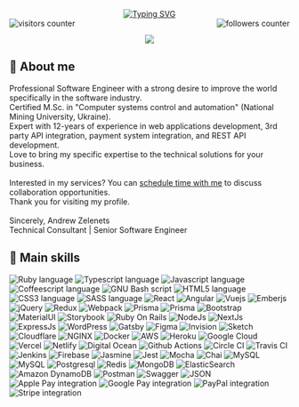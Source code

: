 <div align="center">
  <a href="https://git.io/typing-svg"><img src="https://readme-typing-svg.demolab.com?font=&size=26&pause=500&color=1F2328&center=true&random=false&width=600&lines=Technical+Consultant;Senior+Full-stack+web+engineer;Senior+Front-End+developer;Senior+Back-End+developer" alt="Typing SVG" /></a>
</div>

<img align="right" src="https://img.shields.io/github/followers/azelenets?label=Follow&style=social" alt="followers counter"/>
<img align="left" src="https://visitor-badge.laobi.icu/badge?page_id=azelenets.azelenets" alt="visitors counter"/>
<img height="15" />

<p align="center">
  <img src="https://github-profile-trophy.vercel.app/?username=azelenets&row=1&column=6&theme=oldie&margin-w=15&margin-h=15"/>
</p>


<h2>👋 About me</h2>
<p>
  Professional Software Engineer with a strong desire to improve the world specifically in the software industry.<br/>
  Certified M.Sc. in "Computer systems control and automation" (National Mining University, Ukraine).<br/>
  Expert with 12-years of experience in web applications development, 3rd party API integration, payment system integration, and REST API development.<br/>
  Love to bring my specific expertise to the technical solutions for your business.<br/>
  <br/>
  Interested in my services? You can <a href="https://calendly.com/andrew-zelenets/30min">schedule time with me</a> to discuss collaboration opportunities.<br/>
  Thank you for visiting my profile.<br/>
  <br/>
  Sincerely, Andrew Zelenets<br/>
  Technical Consultant | Senior Software Engineer
</p>

<h2>🧰 Main skills</h2>

<img src="https://img.shields.io/badge/Ruby-CC342D?style=for-the-badge&logo=ruby&logoColor=CC342D&color=0d1117" alt="Ruby language"/> <img src="https://img.shields.io/badge/TypeScript-007ACC?style=for-the-badge&logo=typescript&logoColor=007ACC&color=0d1117" alt="Typescript language"/> 
<img src="https://img.shields.io/badge/JavaScript-323330?style=for-the-badge&logo=javascript&logoColor=F7DF1E&color=0d1117" alt="Javascript language"/> 
<img src="https://img.shields.io/badge/CoffeeScript-2F2625?style=for-the-badge&logo=CoffeeScript&logoColor=2F2625&color=0d1117" alt="Coffeescript language"/> 
<img src="https://img.shields.io/badge/GNU%20Bash-4EAA25?style=for-the-badge&logo=GNU%20Bash&logoColor=4EAA25&color=0d1117" alt="GNU Bash script"/> 
<img src="https://img.shields.io/badge/HTML5-E34F26?style=for-the-badge&logo=html5&logoColor=1572B6&color=0d1117" alt="HTML5 language"/> <img src="https://img.shields.io/badge/CSS3-1572B6?style=for-the-badge&logo=css3&logoColor=E34F26&color=0d1117" alt="CSS3 language"/> 
<img src="https://img.shields.io/badge/Sass-CC6699?style=for-the-badge&logo=sass&logoColor=CC6699&color=0d1117" alt="SASS language"/> 
<img src="https://img.shields.io/badge/React-20232A?style=for-the-badge&logo=react&logoColor=61DAFB&color=0d1117" alt="React"/>
<img src="https://img.shields.io/badge/Angular-DD0031?style=for-the-badge&logo=angular&logoColor=DD0031&color=0d1117" alt="Angular"/>
<img src="https://img.shields.io/badge/Vue.js-35495E?style=for-the-badge&logo=vuedotjs&logoColor=4FC08D&color=0d1117" alt="Vuejs"/>
<img src="https://img.shields.io/badge/ember.js-E04E39?style=for-the-badge&logo=emberdotjs&logoColor=E04E39&color=0d1117" alt="Emberjs"/>
<img src="https://img.shields.io/badge/jQuery-0769AD?style=for-the-badge&logo=jquery&logoColor=0769AD&color=0d1117" alt="jQuery"/>
<img src="https://img.shields.io/badge/Redux-593D88?style=for-the-badge&logo=redux&logoColor=593D88&color=0d1117" alt="Redux"/>
<img src="https://img.shields.io/badge/Webpack-8DD6F9?style=for-the-badge&logo=Webpack&logoColor=8DD6F9&color=0d1117" alt="Webpack"/>
<img src="https://img.shields.io/badge/Prisma-3982CE?style=for-the-badge&logo=Prisma&logoColor=3982CE&color=0d1117" alt="Prisma"/>
<img src="https://img.shields.io/badge/Sequelize-52B0E7?style=for-the-badge&logo=Sequelize&logoColor=52B0E7&color=0d1117" alt="Prisma"/>
<img src="https://img.shields.io/badge/Bootstrap-563D7C?style=for-the-badge&logo=bootstrap&logoColor=563D7C&color=0d1117" alt="Bootstrap"/>
<img src="https://img.shields.io/badge/Material%20UI-007FFF?style=for-the-badge&logo=mui&logoColor=007FFF&color=0d1117" alt="MaterialUI"/>
<img src="https://img.shields.io/badge/storybook-FF4785?style=for-the-badge&logo=storybook&logoColor=FF4785&color=0d1117" alt="Storybook"/>
<img src="https://img.shields.io/badge/Ruby_on_Rails-CC0000?style=for-the-badge&logo=ruby-on-rails&logoColor=CC0000&color=0d1117" alt="Ruby On Rails"/>
<img src="https://img.shields.io/badge/Node.js-339933?style=for-the-badge&logo=nodedotjs&logoColor=339933&color=0d1117" alt="NodeJs"/>
<img src="https://img.shields.io/badge/next.js-000000?style=for-the-badge&logo=nextdotjs&logoColor=000000&color=0d1117" alt="NextJs"/>
<img src="https://img.shields.io/badge/Express.js-000000?style=for-the-badge&logo=express&logoColor=000000&color=0d1117" alt="ExpressJs"/>
<img src="https://img.shields.io/badge/Wordpress-21759B?style=for-the-badge&logo=wordpress&logoColor=21759B&color=0d1117" alt="WordPress"/>
<img src="https://img.shields.io/badge/Gatsby-663399?style=for-the-badge&logo=gatsby&logoColor=663399&color=0d1117" alt="Gatsby"/>
<img src="https://img.shields.io/badge/Figma-F24E1E?style=for-the-badge&logo=figma&logoColor=F24E1E&color=0d1117" alt="Figma"/>
<img src="https://img.shields.io/badge/InVision-FF3366?style=for-the-badge&logo=InVision&logoColor=FF3366&color=0d1117" alt="Invision"/>
<img src="https://img.shields.io/badge/Sketch-FFB387?style=for-the-badge&logo=sketch&logoColor=FFB387&color=0d1117" alt="Sketch"/>
<img src="https://img.shields.io/badge/Cloudflare-F38020?style=for-the-badge&logo=Cloudflare&logoColor=F38020&color=0d1117" alt="Cloudflare"/> <img src="https://img.shields.io/badge/Nginx-009639?style=for-the-badge&logo=nginx&logoColor=009639&color=0d1117" alt="NGINX"/> 
<img src="https://img.shields.io/badge/Docker-2CA5E0?style=for-the-badge&logo=docker&logoColor=2CA5E0&color=0d1117" alt="Docker"/>
<img src="https://img.shields.io/badge/Amazon_AWS-FF9900?style=for-the-badge&logo=amazonaws&logoColor=FF9900&color=0d1117" alt="AWS"/>
<img src="https://img.shields.io/badge/Heroku-430098?style=for-the-badge&logo=heroku&logoColor=430098&color=0d1117" alt="Heroku"/>
<img src="https://img.shields.io/badge/Google_Cloud-4285F4?style=for-the-badge&logo=google-cloud&logoColor=4285F4&color=0d1117" alt="Google Cloud"/>
<img src="https://img.shields.io/badge/Vercel-000000?style=for-the-badge&logo=vercel&logoColor=000000&color=0d1117" alt="Vercel"/>
<img src="https://img.shields.io/badge/Netlify-00C7B7?style=for-the-badge&logo=netlify&logoColor=00C7B7&color=0d1117" alt="Netlify"/>
<img src="https://img.shields.io/badge/Digital_Ocean-0080FF?style=for-the-badge&logo=DigitalOcean&logoColor=0080FF&color=0d1117" alt="Digital Ocean"/>
<img src="https://img.shields.io/badge/GitHub_Actions-2088FF?style=for-the-badge&logo=github-actions&logoColor=2088FF&color=0d1117" alt="Github Actions"/>
<img src="https://img.shields.io/badge/circleci-343434?style=for-the-badge&logo=circleci&logoColor=343434&color=0d1117" alt="Circle CI"/>
<img src="https://img.shields.io/badge/travis_CI-3EAAAF?style=for-the-badge&logo=travisci&logoColor=3EAAAF&color=0d1117" alt="Travis CI"/>
<img src="https://img.shields.io/badge/Jenkins-D24939?style=for-the-badge&logo=Jenkins&logoColor=D24939&color=0d1117" alt="Jenkins"/>
<img src="https://img.shields.io/badge/firebase-ffca28?style=for-the-badge&logo=firebase&logoColor=FFCA28&color=0d1117" alt="Firebase"/> <img src="https://img.shields.io/badge/Jasmine-8A4182?style=for-the-badge&logo=Jasmine&logoColor=8A4182&color=0d1117" alt="Jasmine"/>
<img src="https://img.shields.io/badge/Jest-C21325?style=for-the-badge&logo=jest&logoColor=C21325&color=0d1117" alt="Jest"/>
<img src="https://img.shields.io/badge/Mocha-8D6748?style=for-the-badge&logo=Mocha&logoColor=8D6748&color=0d1117" alt="Mocha"/>
<img src="https://img.shields.io/badge/chai-A30701?style=for-the-badge&logo=chai&logoColor=A30701&color=0d1117" alt="Chai"/>
<img src="https://img.shields.io/badge/MySQL-005C84?style=for-the-badge&logo=mysql&logoColor=005C84&color=0d1117" alt="MySQL"/> <img src="https://img.shields.io/badge/MariaDB-003545?style=for-the-badge&logo=mariadb&logoColor=003545&color=0d1117" alt="MySQL"/> 
<img src="https://img.shields.io/badge/PostgreSQL-316192?style=for-the-badge&logo=postgresql&logoColor=316192&color=0d1117" alt="Postgresql"/>
<img src="https://img.shields.io/badge/redis-%23DD0031.svg?&style=for-the-badge&logo=redis&logoColor=DD0031&color=0d1117" alt="Redis"/>
<img src="https://img.shields.io/badge/MongoDB-4EA94B?style=for-the-badge&logo=mongodb&logoColor=4EA94B&color=0d1117" alt="MongoDB"/> 
<img src="https://img.shields.io/badge/Elastic_Search-005571?style=for-the-badge&logo=elasticsearch&logoColor=005571&color=0d1117" alt="ElasticSearch"/>
<img src="https://img.shields.io/badge/Amazon%20DynamoDB-4053D6?style=for-the-badge&logo=Amazon%20DynamoDB&logoColor=4053D6&color=0d1117" alt="Amazon DynamoDB"/>
<img src="https://img.shields.io/badge/Postman-FF6C37?style=for-the-badge&logo=Postman&logoColor=FF6C37&color=0d1117" alt="Postman"/> <img src="https://img.shields.io/badge/Swagger-85EA2D?style=for-the-badge&logo=Swagger&logoColor=85EA2D&color=0d1117" alt="Swagger"/>
<img src="https://img.shields.io/badge/json-5E5C5C?style=for-the-badge&logo=json&logoColor=5E5C5C&color=0d1117" alt="JSON"/>
<img src="https://img.shields.io/badge/apple%20pay-007AFF?style=for-the-badge&logo=apple%20pay&logoColor=007AFF&color=0d1117" alt="Apple Pay integration"/> <img src="https://img.shields.io/badge/G%20pay-2875E3?style=for-the-badge&logo=googlepay&logoColor=2875E3&color=0d1117" alt="Google Pay integration"/>
<img src="https://img.shields.io/badge/PayPal-00457C?style=for-the-badge&logo=paypal&logoColor=00457C&color=0d1117" alt="PayPal integration"/>
<img src="https://img.shields.io/badge/Stripe-626CD9?style=for-the-badge&logo=Stripe&logoColor=626CD9&color=0d1117" alt="Stripe integration"/>
